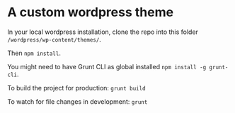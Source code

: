# A custom wordpress theme

In your local wordpress installation, clone the repo into this folder `/wordpress/wp-content/themes/`.

Then `npm install`.

You might need to have Grunt CLI as global installed `npm install -g grunt-cli`.

To build the project for production: `grunt build`

To watch for file changes in development: `grunt`


